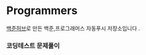 # Programmers
[백준허브](https://github.com/BaekjoonHub/BaekjoonHub)로 만든 백준,프로그래머스 자동푸시 저장소입니다 .

### 코딩테스트 문제풀이
